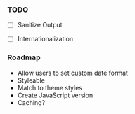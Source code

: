 ### TODO

- [ ] Sanitize Output
- [ ] Internationalization


### Roadmap
- Allow users to set custom date format
- Styleable
- Match to theme styles
- Create JavaScript version
- Caching?